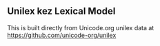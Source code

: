 Unilex kez Lexical Model
----------------------

This is built directly from Unicode.org unilex data at
https://github.com/unicode-org/unilex
